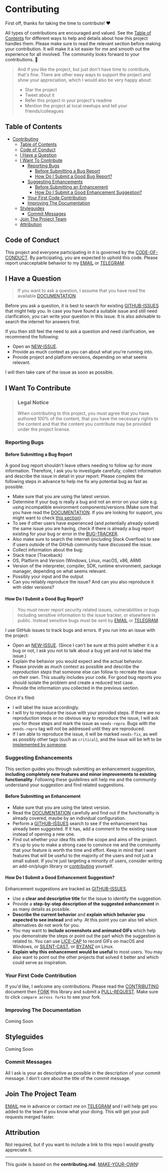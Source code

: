 # Contributing

First off, thanks for taking the time to contribute! ❤️

All types of contributions are encouraged and valued. See the [Table of Contents](#table-of-contents) for different ways to help and details about how this project handles them. Please make sure to read the relevant section before making your contribution. It will make it a lot easier for me and smooth out the experience for all involved. The community looks forward to your contributions. 🎉

> And if you like the project, but just don't have time to contribute, that's fine. There are other easy ways to support the project and show your appreciation, which I would also be very happy about:
>
> - Star the project
> - Tweet about it
> - Refer this project in your project's readme
> - Mention the project at local meetups and tell your friends/colleagues

## Table of Contents

- [Contributing](#contributing)
  - [Table of Contents](#table-of-contents)
  - [Code of Conduct](#code-of-conduct)
  - [I Have a Question](#i-have-a-question)
  - [I Want To Contribute](#i-want-to-contribute)
    - [Reporting Bugs](#reporting-bugs)
      - [Before Submitting a Bug Report](#before-submitting-a-bug-report)
      - [How Do I Submit a Good Bug Report?](#how-do-i-submit-a-good-bug-report)
    - [Suggesting Enhancements](#suggesting-enhancements)
      - [Before Submitting an Enhancement](#before-submitting-an-enhancement)
      - [How Do I Submit a Good Enhancement Suggestion?](#how-do-i-submit-a-good-enhancement-suggestion)
    - [Your First Code Contribution](#your-first-code-contribution)
    - [Improving The Documentation](#improving-the-documentation)
  - [Styleguides](#styleguides)
    - [Commit Messages](#commit-messages)
  - [Join The Project Team](#join-the-project-team)
  - [Attribution](#attribution)

## Code of Conduct

This project and everyone participating in it is governed by the [CODE-OF-CONDUCT].
By participating, you are expected to uphold this code. Please report unacceptable behavior
to my [EMAIL] or [TELEGRAM].

## I Have a Question

> If you want to ask a question, I assume that you have read the available [DOCUMENTATION].

Before you ask a question, it is best to search for existing [GITHUB-ISSUES] that might help you. In case you have found a suitable issue and still need clarification, you can write your question in this issue. It is also advisable to search the internet for answers first.

If you then still feel the need to ask a question and need clarification, we recommend the following:

- Open an [NEW-ISSUE].
- Provide as much context as you can about what you're running into.
- Provide project and platform versions, depending on what seems relevant.

I will then take care of the issue as soon as possible.

## I Want To Contribute

> ### Legal Notice
>
> When contributing to this project, you must agree that you have authored 100% of the content, that you have the necessary rights to the content and that the content you contribute may be provided under the project license.

### Reporting Bugs

#### Before Submitting a Bug Report

A good bug report shouldn't leave others needing to follow up for more information. Therefore, I ask you to investigate carefully, collect information and describe the issue in detail in your report. Please complete the following steps in advance to help me fix any potential bug as fast as possible.

- Make sure that you are using the latest version.
- Determine if your bug is really a bug and not an error on your side e.g. using incompatible environment components/versions (Make sure that you have read the [DOCUMENTATION]. If you are looking for support, you might want to check [this section](#i-have-a-question)).
- To see if other users have experienced (and potentially already solved) the same issue you are having, check if there is already a bug report existing for your bug or error in the [BUG-TRACKER].
- Also make sure to search the internet (including Stack Overflow) to see if users outside of the GitHub community have discussed the issue.
- Collect information about the bug:
- Stack trace (Traceback)
- OS, Platform and Version (Windows, Linux, macOS, x86, ARM)
- Version of the interpreter, compiler, SDK, runtime environment, package manager, depending on what seems relevant.
- Possibly your input and the output
- Can you reliably reproduce the issue? And can you also reproduce it with older versions?

#### How Do I Submit a Good Bug Report?

> You must never report security related issues, vulnerabilities or bugs including sensitive information to the issue tracker, or elsewhere in public. Instead sensitive bugs must be sent by [EMAIL] or [TELEGRAM].

I use GitHub issues to track bugs and errors. If you run into an issue with the project:

- Open an [NEW-ISSUE]. (Since I can't be sure at this point whether it is a bug or not, I ask you not to talk about a bug yet and not to label the issue.)
- Explain the behavior you would expect and the actual behavior.
- Please provide as much context as possible and describe the *reproduction steps* that someone else can follow to recreate the issue on their own. This usually includes your code. For good bug reports you should isolate the problem and create a reduced test case.
- Provide the information you collected in the previous section.

Once it's filed:

- I will label the issue accordingly.
- I will try to reproduce the issue with your provided steps. If there are no reproduction steps or no obvious way to reproduce the issue, I will ask you for those steps and mark the issue as `needs-repro`. Bugs with the `needs-repro` tag will not be addressed until they are reproduced.
- If I am able to reproduce the issue, it will be marked `needs-fix`, as well as possibly other tags (such as `critical`), and the issue will be left to be [implemented by someone](#your-first-code-contribution).

### Suggesting Enhancements

This section guides you through submitting an enhancement suggestion, **including completely new features and minor improvements to existing functionality**. Following these guidelines will help me and the community understand your suggestion and find related suggestions.

#### Before Submitting an Enhancement

- Make sure that you are using the latest version.
- Read the [DOCUMENTATION] carefully and find out if the functionality is already covered, maybe by an individual configuration.
- Perform a [GITHUB-ISSUES] search to see if the enhancement has already been suggested. If it has, add a comment to the existing issue instead of opening a new one.
- Find out whether your idea fits with the scope and aims of the project. It's up to you to make a strong case to convince me and the community that your feature is worth the time and effort. Keep in mind that I want features that will be useful to the majority of the users and not just a small subset. If you're just targeting a minority of users, consider writing an add-on/plugin library or [contributing](#your-first-code-contribution) yourself.

#### How Do I Submit a Good Enhancement Suggestion?

Enhancement suggestions are tracked as [GITHUB-ISSUES].

- Use a **clear and descriptive title** for the issue to identify the suggestion.
- Provide a **step-by-step description of the suggested enhancement** in as many details as possible.
- **Describe the current behavior** and **explain which behavior you expected to see instead** and why. At this point you can also tell which alternatives do not work for you.
- You may want to **include screenshots and animated GIFs** which help you demonstrate the steps or point out the part which the suggestion is related to. You can use [LICE-CAP] to record GIFs on macOS and Windows, or [SILENT-CAST], or [BYZANZ] on Linux.
- **Explain why this enhancement would be useful** to most users. You may also want to point out the other projects that solved it better and which could serve as inspiration.

### Your First Code Contribution

If you'd like, I welcome any contributions. Please read the [CONTRIBUTING] document then [FORK] this library and submit a [PULL-REQUEST]. Make sure to click `compare across forks` to see your fork.

### Improving The Documentation

Coming Soon

## Styleguides

Coming Soon

### Commit Messages

All I ask is your as descriptive as possible in the description of your commit message. I don't care about the title of the commit message.

## Join The Project Team

[EMAIL] me in advance or contact me on [TELEGRAM] and I will help get you added to the team if you know what your doing.
This will get your pull requests merged faster.

## Attribution

Not required, but if you want to include a link to this repo I would greatly appreciate it.

---

This guide is based on the **contributing.md**. [MAKE-YOUR-OWN]!

<!-- Links -->
[CODE-OF-CONDUCT]: https://github.com/ggoodwin/go-nyse-time/blob/master/CODE_OF_CONDUCT.md
[EMAIL]: mailto:greg@goodwin.id
[DOCUMENTATION]: https://docs.greg.id/go-nyse-time
[MAKE-YOUR-OWN]: https://contributing.md/
[LICE-CAP]: https://www.cockos.com/licecap/
[SILENT-CAST]: https://github.com/colinkeenan/silentcast
[BYZANZ]: https://github.com/GNOME/byzanz
[GITHUB-ISSUES]: https://github.com/ggoodwin/go-nyse-time/issues
[NEW-ISSUE]: https://github.com/ggoodwin/go-nyse-time/issues/new
[BUG-TRACKER]: https://github.com/ggoodwin/go-nyse-time/issues?q=label%3Abug
[CONTRIBUTING]: https://github.com/ggoodwin/go-nyse-time/blob/master/CONTRIBUTING.md
[FORK]: https://github.com/ggoodwin/go-nyse-time/fork
[PULL-REQUEST]: https://github.com/ggoodwin/go-nyse-time/compare
[TELEGRAM]: https://t.me/MessageGreg
